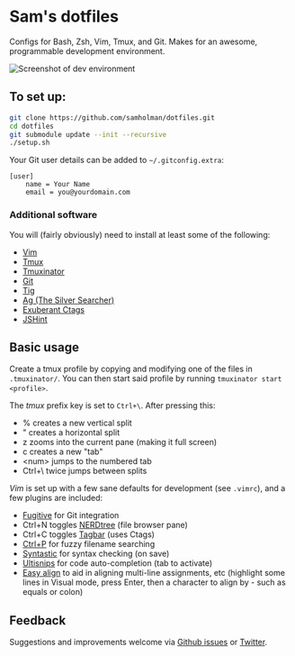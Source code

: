 # Sam's dotfiles
Configs for Bash, Zsh, Vim, Tmux, and Git. Makes for an awesome, programmable development environment.

![Screenshot of dev environment](https://samholman.com/files/tmux-vim.jpg)

## To set up:
```bash
git clone https://github.com/samholman/dotfiles.git
cd dotfiles
git submodule update --init --recursive
./setup.sh
```

Your Git user details can be added to `~/.gitconfig.extra`:
```
[user]
    name = Your Name
    email = you@yourdomain.com
```

### Additional software
You will (fairly obviously) need to install at least some of the following:

* [Vim](http://www.vim.org)
* [Tmux](http://tmux.sourceforge.net)
* [Tmuxinator](https://github.com/tmuxinator/tmuxinator)
* [Git](http://git-scm.com)
* [Tig](https://github.com/jonas/tig)
* [Ag (The Silver Searcher)](https://github.com/ggreer/the_silver_searcher)
* [Exuberant Ctags](http://ctags.sourceforge.net)
* [JSHint](https://github.com/jshint/jshint/)

## Basic usage
Create a tmux profile by copying and modifying one of the files in `.tmuxinator/`.
You can then start said profile by running `tmuxinator start <profile>`.

The *tmux* prefix key is set to `Ctrl+\`. After pressing this:

* % creates a new vertical split
* " creates a horizontal split
* z zooms into the current pane (making it full screen)
* c creates a new "tab"
* \<num\> jumps to the numbered tab
* Ctrl+\ twice jumps between splits

*Vim* is set up with a few sane defaults for development (see `.vimrc`), and a few plugins are included:

* [Fugitive](https://github.com/tpope/vim-fugitive) for Git integration
* Ctrl+N toggles [NERDtree](https://github.com/scrooloose/nerdtree) (file browser pane)
* Ctrl+C toggles [Tagbar](https://github.com/majutsushi/tagbar) (uses Ctags)
* [Ctrl+P](https://github.com/kien/ctrlp.vim) for fuzzy filename searching
* [Syntastic](https://github.com/scrooloose/syntastic) for syntax checking (on save)
* [Ultisnips](https://github.com/SirVer/ultisnips) for code auto-completion (tab to activate)
* [Easy align](https://github.com/junegunn/vim-easy-align) to aid in aligning multi-line assignments, etc (highlight some lines in Visual mode, press Enter, then a character to align by - such as equals or colon)

## Feedback

Suggestions and improvements welcome via [Github issues](https://github.com/samholman/dotfiles/issues) or [Twitter](https://twitter.com/samh).

